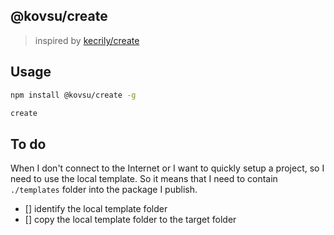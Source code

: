 ## @kovsu/create

> inspired by [kecrily/create](https://github.com/kecrily/create)

## Usage

```bash
npm install @kovsu/create -g

create
```

## To do
When I don't connect to the Internet or I want to quickly setup a project, so I need to use the local template.
So it means that I need to contain `./templates` folder into the package I publish.

- [] identify the local template folder
- [] copy the local template folder to the target folder